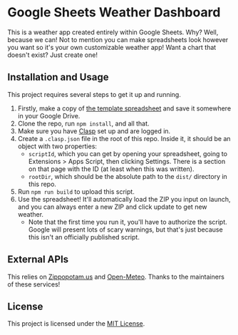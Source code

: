 # Google Sheets Weather Dashboard
This is a weather app created entirely within Google Sheets. Why? Well, because we can! Not to mention you can make spreadsheets look however you want so it's your own customizable weather app! Want a chart that doesn't exist? Just create one!

## Installation and Usage
This project requires several steps to get it up and running. 
1. Firstly, make a copy of [the template spreadsheet](https://docs.google.com/spreadsheets/d/1GiUcfSWQMCAxjBuimgX5b03_4uphjIClsd7G2R2KFRM/edit?pli=1&gid=0#gid=0) and save it somewhere in your Google Drive.
2. Clone the repo, run `npm install`, and all that.
3. Make sure you have [Clasp](https://github.com/google/clasp) set up and are logged in.
4. Create a `.clasp.json` file in the root of this repo. Inside it, it should be an object with two properties:
    - `scriptId`, which you can get by opening your spreadsheet, going to Extensions > Apps Script, then clicking Settings. There is a section on that page with the ID (at least when this was written).
    - `rootDir`, which should be the absolute path to the `dist/` directory in this repo.
5. Run `npm run build` to upload this script.
6. Use the spreadsheet! It'll automatically load the ZIP you input on launch, and you can always enter a new ZIP and click update to get new weather.
    - Note that the first time you run it, you'll have to authorize the script. Google will present lots of scary warnings, but that's just because this isn't an officially published script.
      
## External APIs
This relies on [Zippopotam.us](https://zippopotam.us) and [Open-Meteo](https://open-meteo.com). Thanks to the maintainers of these services!

## License
This project is licensed under the [MIT License](LICENSE).
